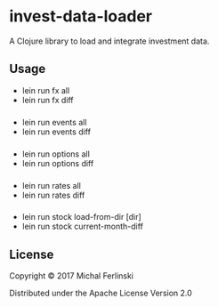 # invest-data-loader

A Clojure library to load and integrate investment data.

## Usage

  - lein run fx all
  - lein run fx diff
###
  - lein run events all
  - lein run events diff
###
  - lein run options all
  - lein run options diff
###
  - lein run rates all
  - lein run rates diff
###
  - lein run stock load-from-dir [dir]
  - lein run stock current-month-diff

## License

Copyright © 2017 Michal Ferlinski

Distributed under the Apache License Version 2.0
